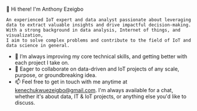    👋 Hi there! I'm Anthony Ezeigbo
      
    An experienced IoT expert and data analyst passionate about leveraging data to extract valuable insights and drive impactful decision-making. With a strong background in data analysis, Internet of things, and visualization, 
    I aim to solve complex problems and contribute to the field of IoT and data science in general.
- 🌱 I’m always improving my core technical skills, and getting better with each project I take on.
- 💞️ Eager to collaborate on data-driven and IoT projects of any scale, purpose, or groundbreaking idea.
- 📫 Feel free to get in touch with me anytime at kenechukwuezeigbo@gmail.com. I'm always available for a chat, whether it's about data, IT & IoT projects, or anything else you'd like to discuss.
